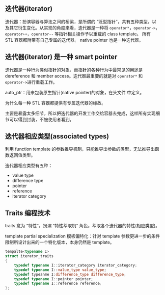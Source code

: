 ## 迭代器(iterator)

迭代器：扮演容器与算法之间的桥梁，是所谓的 “泛型指针”，共有五种类型，以及其它衍生变化。从实现的角度来看，迭代器是一种将 `operator*`，`operator->`，`operator++`，`operator--` 等指针相关操作予以重载的 class template。 所有 STL 容器都附带有自己专属的迭代器。 native pointer 也是一种迭代器。

## 迭代器(iterator) 是一种 smart pointer

迭代器是一种行为类似指针的对象，而指针的各种行为中最常见的用途是 dereference 和 member access。迭代器最重要的就是对 `operator*` 和 `operator->`进行重载工作。

auto_ptr：用来包装原生指针(native pointer)的对象，在头文件 <memory> 中定义。

为什么每一种 STL 容器都提供有专属迭代器的缘故。

主要是暴露太多细节，所以把迭代器的开发工作交给容器去完成，这样所有实现细节可以得到封装，不被使用者看到。

## 迭代器相应类型(associated types)

利用 function template 的参数推导机制，只能推导出参数的类型，无法推导出函数返回值类型。

迭代器相应类型有五种：
  + value type
  + difference type
  + pointer
  + reference
  + iterator category

## Traits 编程技术

traits 意为 “特性”，扮演 “特性萃取机” 角色，萃取各个迭代器的特性(相应类型)。

template partial specialization 模板偏特化：针对 template 参数更进一步的条件限制所设计出来的一个特化版本，本身仍然是 template。

```cpp
tempalte<typename I>
struct iterator_traits
{
    typedef typename I::iterator_category iterator_category;
    typedef typename I::value_type value_type;
    typedef typeanme I:difference_type difference_type;
    typedef typename I::pointer pointer;
    typedef typename I::reference reference;
};
```

